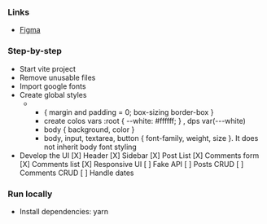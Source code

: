 ### Links

- [Figma](https://www.figma.com/file/IjFviYTTjAj6QReUX0WKic/Ignite-Feed-(Community)?node-id=0%3A1&t=VpIlTQqmIJkpB3iK-0)

### Step-by-step

- Start vite project
- Remove unusable files
- Import google fonts
- Create global styles
  - * { margin and padding = 0; box-sizing border-box }
	- create colos vars :root { --white: #ffffff; } , dps var(---white)
	- body { background, color }
	- body, input, textarea, button { font-family, weight, size }. It does not inherit body font styling
- Develop the UI
	[X] Header
	[X] Sidebar
	[X] Post List
	[X] Comments form
	[X] Comments list
	[X] Responsive UI
	[ ] Fake API
		[ ] Posts CRUD
		[ ] Comments CRUD
	[ ] Handle dates

### Run locally

- Install dependencies: yarn